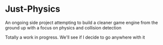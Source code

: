 # Just-Physics
An ongoing side project attempting to build a cleaner game engine from the ground up with a focus on physics and collision detection

Totally a work in progress. We'll see if I decide to go anywhere with it
